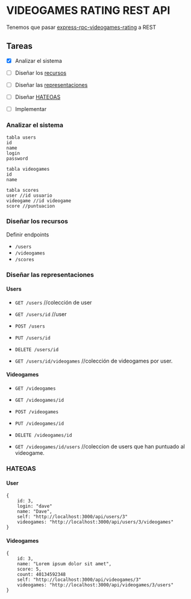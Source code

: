 # VIDEOGAMES RATING REST API

Tenemos que pasar [express-rpc-videogames-rating](https://github.com/yurigo/express-rpc-videogames-rating) a REST

## Tareas

- [x] Analizar el sistema
- [ ] Diseñar los [recursos](./REST.md#Identification_of_resources)
- [ ] Diseñar las [representaciones](./REST.md#Manipulation_of_resources_through_representations)
- [ ] Diseñar [HATEOAS](./REST.md#Hypermedia_as_the_engine_of_Application_State_(HATEOAS))
- [ ] Implementar


### Analizar el sistema
```
tabla users
id
name
login
password

tabla videogames
id
name

tabla scores
user //id usuario
videogame //id videogame
score //puntuacion
```

### Diseñar los recursos

Definir endpoints

- `/users`
- `/videogames`
- `/scores`

### Diseñar las representaciones

#### Users

- `GET /users` //colección de user
- `GET /users/id`  //user
- `POST /users` 
- `PUT /users/id`
- `DELETE /users/id`

- `GET /users/id/videogames` //colección de videogames por user.


#### Videogames

- `GET /videogames`
- `GET /videogames/id`
- `POST /videogames` 
- `PUT /videogames/id`
- `DELETE /videogames/id`

- `GET /videogames/id/users` //coleccion de users que han puntuado al videogame.


### HATEOAS

#### User
```
{
    id: 3,
    login: "dave"
    name: "Dave",
    self: "http://localhost:3000/api/users/3"
    videogames: "http://localhost:3000/api/users/3/videogames"
}
```


#### Videogames
```
{
    id: 3,
    name: "Lorem ipsum dolor sit amet",
    score: 5,
    count: 40134592348
    self: "http://localhost:3000/api/videogames/3"
    videogames: "http://localhost:3000/api/videogames/3/users"
}
```

